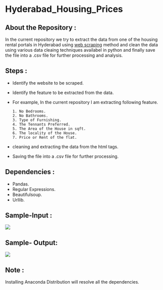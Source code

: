 # Hyderabad_Housing_Prices

## About the Repository :

In the current repository we try to extract the data from one of the housing rental portals in Hyderabad using [web scraping](https://en.wikipedia.org/wiki/Web_scraping) method and 
clean the data using various data cleaing techniques availabel in python and finally save the file into a .csv file for further processing and analysis.

## Steps :

* Identify the website to be scraped.
* Identify the feature to be extracted from the data.
* For example, In the current repository I am extracting following feature.

      1. No Bedrooms.
      2. No Bathrooms.
      3. Type of Furnishing.
      4. The Tennants Preferred.
      5. The Area of the House in sqft.
      6. The locality of the House.
      7. Price or Rent of the flat.
 * cleaning and extracting the data from the html tags.
 * Saving the file into a .csv file for further processing.
 
 ## Dependencies :
 
 * Pandas.
 * Regular Expressions.
 * Beautifulsoup.
 * Urllib.
 

## Sample-Input :

![](https://github.com/saitejamahadev/Hyderabad_Housing_Prices/blob/master/magic_brics_1.png)

## Sample- Output:

![](https://github.com/saitejamahadev/Hyderabad_Housing_Prices/blob/master/head.JPG)

## Note :

Installing Anaconda Distribution will resolve all the dependencies.
